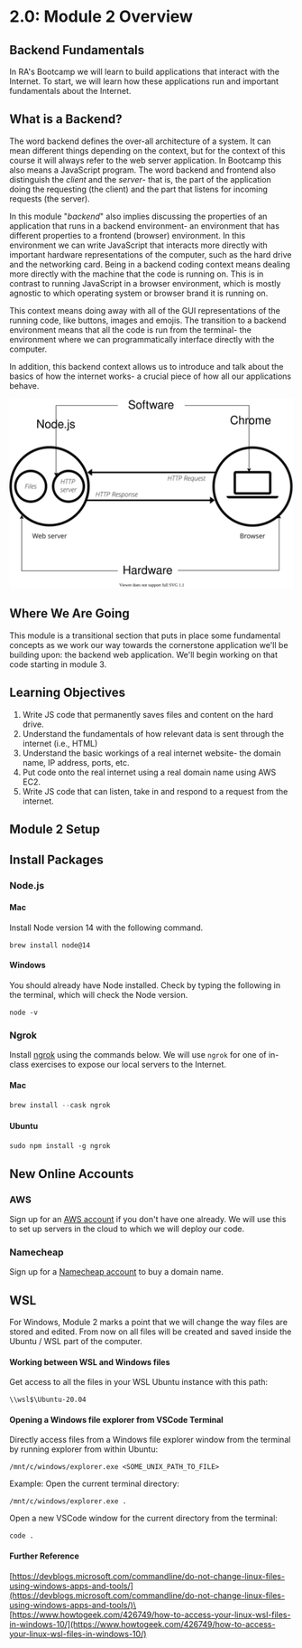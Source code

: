 # 2.0: Module 2 Overview

## **Backend Fundamentals**

In RA's Bootcamp we will learn to build applications that interact with the Internet. To start, we will learn how these applications run and important fundamentals about the Internet.

## What is a Backend?

The word backend defines the over-all architecture of a system. It can mean different things depending on the context, but for the context of this course it will always refer to the web server application. In Bootcamp this also means a JavaScript program. The word backend and frontend also distinguish the _client_ and the _server_- that is, the part of the application doing the requesting (the client) and the part that listens for incoming requests (the server).

In this module "_backend_" also implies discussing the properties of an application that runs in a backend environment- an environment that has different properties to a frontend (browser) environment. In this environment we can write JavaScript that interacts more directly with important hardware representations of the computer, such as the hard drive and the networking card. Being in a backend coding context means dealing more directly with the machine that the code is running on. This is in contrast to running JavaScript in a browser environment, which is mostly agnostic to which operating system or browser brand it is running on.

This context means doing away with all of the GUI representations of the running code, like buttons, images and emojis. The transition to a backend environment means that all the code is run from the terminal- the environment where we can programmatically interface directly with the computer.

In addition, this backend context allows us to introduce and talk about the basics of how the internet works- a crucial piece of how all our applications behave.

![Diagram of how the frontend communicates with the backend](<../.gitbook/assets/server.drawio (1).svg>)

## Where We Are Going

This module is a transitional section that puts in place some fundamental concepts as we work our way towards the cornerstone application we'll be building upon: the backend web application. We'll begin working on that code starting in module 3.

## Learning Objectives

1. Write JS code that permanently saves files and content on the hard drive.
2. Understand the fundamentals of how relevant data is sent through the internet (i.e., HTML)
3. Understand the basic workings of a real internet website- the domain name, IP address, ports, etc.
4. Put code onto the real internet using a real domain name using AWS EC2.
5. Write JS code that can listen, take in and respond to a request from the internet.

## Module 2 Setup

## Install Packages

### Node.js

#### Mac

Install Node version 14 with the following command.

```
brew install node@14
```

#### Windows

You should already have Node installed. Check by typing the following in the terminal, which will check the Node version.

```
node -v
```

### Ngrok

Install [ngrok](https://ngrok.com) using the commands below. We will use `ngrok` for one of in-class exercises to expose our local servers to the Internet.

#### Mac

```javascript
brew install --cask ngrok
```

#### Ubuntu

```
sudo npm install -g ngrok
```

## New Online Accounts

### AWS

Sign up for an [AWS account](https://aws.amazon.com) if you don't have one already. We will use this to set up servers in the cloud to which we will deploy our code.

### Namecheap

Sign up for a [Namecheap account](https://namecheap.com) to buy a domain name.

## WSL

For Windows, Module 2 marks a point that we will change the way files are stored and edited. From now on all files will be created and saved inside the Ubuntu / WSL part of the computer.

#### Working between WSL and Windows files

Get access to all the files in your WSL Ubuntu instance with this path:

```
\\wsl$\Ubuntu-20.04
```

#### Opening a Windows file explorer from VSCode Terminal

Directly access files from a Windows file explorer window from the terminal by running explorer from within Ubuntu:

```
/mnt/c/windows/explorer.exe <SOME_UNIX_PATH_TO_FILE>
```

Example: Open the current terminal directory:

```
/mnt/c/windows/explorer.exe .
```

Open a new VSCode window for the current directory from the terminal:

```
code .
```

#### Further Reference

[https://devblogs.microsoft.com/commandline/do-not-change-linux-files-using-windows-apps-and-tools/](https://devblogs.microsoft.com/commandline/do-not-change-linux-files-using-windows-apps-and-tools/)\
\
[https://www.howtogeek.com/426749/how-to-access-your-linux-wsl-files-in-windows-10/](https://www.howtogeek.com/426749/how-to-access-your-linux-wsl-files-in-windows-10/)
